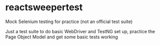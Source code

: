 # reactsweepertest
Mock Selenium testing for practice (not an official test suite)

Just a test suite to do basic WebDriver and TestNG set up, practice the Page Object Model and get some basic tests working
